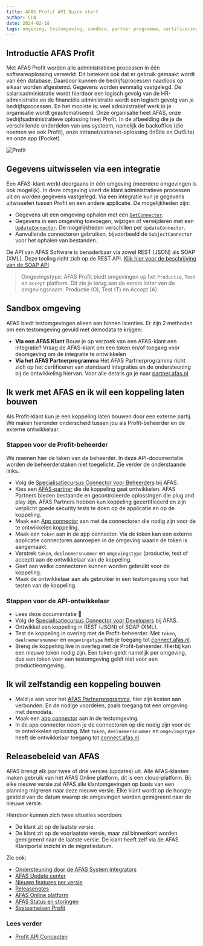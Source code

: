 ```yaml
---
title: AFAS Profit API Quick start
author: CLN
date: 2024-02-18
tags: omgeving, testomgeving, sandbox, partner programma, certificering
---
```

## Introductie AFAS Profit

Met AFAS Profit worden alle administratieve processen in één softwareoplossing verwerkt. Dit betekent ook dat er gebruik gemaakt wordt van één database. Daardoor kunnen de bedrijfsprocessen naadloos op elkaar worden afgestemd. Gegevens worden eenmalig vastgelegd. De salarisadministratie wordt hierdoor een logisch gevolg van de HR-administratie en de financiële administratie wordt een logisch gevolg van je bedrijfsprocessen. En het mooiste is: veel administratief werk in je organisatie wordt geautomatiseerd.
Onze organisatie heet AFAS, onze bedrijfsadministratieve oplossing heet Profit. In de afbeelding die je de verschillende onderdelen van ons systeem, namelijk de backoffice (die noemen we ook Profit), onze intranet/extranet-oplossing (InSite en OutSite) en onze app (Pocket).

![Profit](https://www.afas.nl/portal-bedrijfspagina/huisstijl-afas-software/huisstijl-afas-software-afas%20software%20impressie%20-%20met%20labels.png)

## Gegevens uitwisselen via een integratie

Een AFAS-klant werkt doorgaans in één omgeving (meerdere omgevingen is ook mogelijk). In deze omgeving voert de klant administratieve processen uit en worden gegevens vastgelegd. Via een integratie kun je gegevens uitwisselen tussen Profit en een andere applicatie. De mogelijkheden zijn:

- Gegevens uit een omgeving ophalen met een [`GetConnector`](./get-connector).
- Gegevens in een omgeving toevoegen, wijzigen of verwijderen met een [`UpdateConnector`](./update-connector). De mogelijkheden verschillen per `UpdateConnector`.
- Aanvullende connectoren gebruiken, bijvoorbeeld de `SubjectConnector` voor het ophalen van bestanden.

De API van AFAS Software is benaderbaar via zowel REST (JSON) als SOAP (XML). Deze tooling richt zich op de REST API. [Klik hier voor de beschrijving van de SOAP API](https://help.afas.nl/help/NL/SE/App_Cnnctr_SOAP.htm)

> Omgevingstype: AFAS Profit biedt omgevingen op het `Productie`, `Test` en `Accept` platform. Dit zie je terug aan de eerste letter van de omgevingsnaam: Productie (O), Test (T) en Accept (A).

## Sandbox omgeving

AFAS biedt testomgevingen alleen aan binnen licenties. Er zijn 2 methoden om een testomgeving gevuld met demodata te krijgen:

- **Via een AFAS Klant** Bouw je op verzoek van een AFAS-klant een integratie? Vraag de AFAS-klant om een token en/of toegang voor deomgeving om de integratie te ontwikkelen
- **Via het AFAS Partnerprogramma** Het AFAS Partnerprogramma richt zich op het certificeren van standaard integraties en de ondersteuning bij de ontwikkeling hiervan. Voor alle details ga je naar [partner.afas.nl](https://partner.afas.nl/aanmelden)

## Ik werk met AFAS en ik wil een koppeling laten bouwen

Als Profit-klant kun je een koppeling laten bouwen door een externe partij. We maken hieronder onderscheid tussen jou als Profit-beheerder en de externe ontwikkelaar.  

### Stappen voor de Profit-beheerder

We noemen hier de taken van de beheerder. In deze API-documentatie worden de beheerderstaken niet toegelicht. Zie verder de onderstaande links.

- Volg de [Specialisatiecursus Connector voor Beheerders](https://klant.afas.nl/opleiding/specialisatiecursus-connector) bij AFAS.
- Kies een [AFAS-partner](https://partner.afas.nl/koppelingen) die de koppeling gaat ontwikkelen. AFAS Partners bieden bestaande en gecontroleerde oplossingen die plug and play zijn. AFAS Partners hebben kun koppeling gecertificeerd en zijn verplicht goede security tests te doen op de applicatie en op de koppeling.
- Maak een [App connector](https://help.afas.nl/help/NL/SE/120718.htm) aan met de connectoren die nodig zijn voor de te ontwikkelen koppeling.
- Maak een `token` aan in de app connector. Via de token kan een externe applicatie connectoren aanroepen in de omgeving waarin de token is aangemaakt.
- Verstrek `token`, `deelnemersnummer` en `omgevingstype` (productie, test of accept)  aan de ontwikkelaar van de koppeling.
- Geef aan welke connectoren kunnen worden gebruikt voor de koppeling.
- Maak de ontwikkelaar aan als gebruiker in een testomgeving voor het testen van de koppeling.

### Stappen voor de API-ontwikkelaar

- Lees deze documentatie 🚀
- Volg de [Specialisatiecursus Connector voor Developers](https://klant.afas.nl/opleiding/specialisatiecursus-connector-voor-developers) bij AFAS.
- Ontwikkel een koppeling in REST (JSON) of SOAP (XML).
- Test  de koppeling in overleg met de Profit-beheerder. Met `token`, `deelnemersnummer` en `omgevingstype` heb je toegang tot [connect.afas.nl](https://connect.afas.nl/rest-json/get-connector).
- Breng de koppeling live in overleg met de Profit-beheerder. Hierbij kan een nieuwe token nodig zijn. Een token geldt namelijk per omgeving, dus een token voor een testomgeving geldt niet voor een productieomgeving.

## Ik wil zelfstandig een koppeling bouwen

- Meld je aan voor het [AFAS Partnerprogramma](https://partner.afas.nl/aanmelden), hier zijn kosten aan verbonden. En de nodige voordelen, zoals toegang tot een omgeving met demodata.
- Maak een [app connector](https://help.afas.nl/help/NL/SE/120718.htm) aan in de testomgeving.
- In de app connector neem je de connectoren op die nodig zijn voor de te ontwikkelen oplossing.
 Met `token`, `deelnemersnummer` en `omgevingstype` heeft de ontwikkelaar toegang tot [connect.afas.nl](https://connect.afas.nl/rest-json/get-connector).

## Releasebeleid van AFAS

AFAS brengt elk jaar twee of drie versies (updates) uit. Alle AFAS-klanten maken gebruik van het AFAS Online platform, dit is een cloud-platform. Bij elke nieuwe versie zal AFAS alle klantomgevingen op basis van een planning migreren naar deze nieuwe versie. Elke klant wordt op de hoogte gesteld van de datum waarop de omgevingen worden gemigreerd naar de nieuwe versie. 

Hierdoor kunnen zich twee situaties voordoen:

- De klant zit op de laatste versie.
- De klant zit op de voorlaatste versie, maar zal binnenkort worden gemigreerd naar de laatste versie. De klant heeft zelf via de AFAS Klantportal inzicht in de migratiedatum.

Zie ook:

- [Ondersteuning door de AFAS System Integrators](https://klant.afas.nl/systemintegrators)
- [AFAS Update center](https://klant.afas.nl/update-center)
- [Nieuwe features per versie](https://klant.afas.nl/vorige-updates)
- [Releasenotes](https://klant.afas.nl/releasenotes-profit)
- [AFAS Online platform](https://www.afas.nl/online)
- [AFAS Status en storingen](https://afasstatus.nl/)
- [Systeemeisen Profit](https://help.afas.nl/help/NL/SE/plv2_Config_SysReq.htm)

### Lees verder

- [Profit API Concepten](./concepts)
